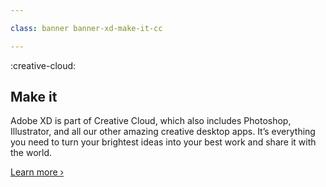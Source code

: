 ```yaml
---

class: banner banner-xd-make-it-cc

---
```


:creative-cloud:

## Make it

Adobe XD is part of Creative Cloud, which also includes Photoshop, Illustrator, and all our other amazing creative desktop apps. It’s everything you need to turn your brightest ideas into your best work and share it with the world.

[Learn more ›](https://www.adobe.com/creativecloud.html?promoid=759X6WJS&mv=other)
